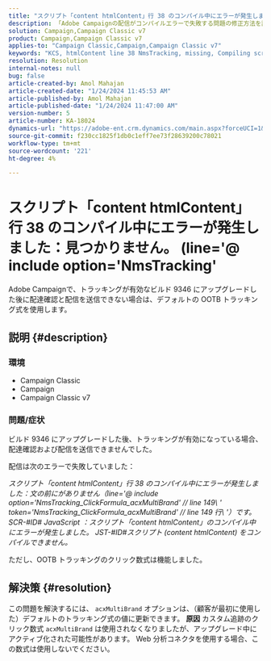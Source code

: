 ```yaml
---
title: "スクリプト「content htmlContent」行 38 のコンパイル中にエラーが発生しました：見つかりません； (line='@ include option='NmsTracking'」"
description: 「Adobe Campaignの配信がコンパイルエラーで失敗する問題の修正方法を説明します。 デフォルトのトラッキング式を使用します。」
solution: Campaign,Campaign Classic v7
product: Campaign,Campaign Classic v7
applies-to: "Campaign Classic,Campaign,Campaign Classic v7"
keywords: "KCS, htmlContent line 38 NmsTracking, missing, Compiling script, Campaign,Campaign Classic"
resolution: Resolution
internal-notes: null
bug: false
article-created-by: Amol Mahajan
article-created-date: "1/24/2024 11:45:53 AM"
article-published-by: Amol Mahajan
article-published-date: "1/24/2024 11:47:00 AM"
version-number: 5
article-number: KA-18024
dynamics-url: "https://adobe-ent.crm.dynamics.com/main.aspx?forceUCI=1&pagetype=entityrecord&etn=knowledgearticle&id=30a9f91f-aeba-ee11-a569-6045bd006e5a"
source-git-commit: f230cc1825f1db0c1eff7ee73f28639200c78021
workflow-type: tm+mt
source-wordcount: '221'
ht-degree: 4%

---
```


# スクリプト「content htmlContent」行 38 のコンパイル中にエラーが発生しました：見つかりません。 (line=&#39;@ include option=&#39;NmsTracking&#39;


Adobe Campaignで、トラッキングが有効なビルド 9346 にアップグレードした後に配達確認と配信を送信できない場合は、デフォルトの OOTB トラッキング式を使用します。

## 説明 {#description}


### <b>環境</b>

- Campaign Classic
- Campaign
- Campaign Classic v7




### <b>問題/症状</b>

ビルド 9346 にアップグレードした後、トラッキングが有効になっている場合、配達確認および配信を送信できませんでした。

配信は次のエラーで失敗していました：

*スクリプト「content htmlContent」行 38 のコンパイル中にエラーが発生しました：文の前にがありません（line=&#39;@ include option=&#39;NmsTracking_ClickFormula_acxMultiBrand&#39; // line 149\ &#39; token=&#39;NmsTracking_ClickFormula_acxMultiBrand&#39; // line 149 行\\ &#39;）です。 SCR-#ID# JavaScript ：スクリプト「content htmlContent」のコンパイル中にエラーが発生しました。 JST-#ID#スクリプト (content htmlContent) をコンパイルできません。*

ただし、OOTB トラッキングのクリック数式は機能しました。


## 解決策 {#resolution}


この問題を解決するには、 `acxMultiBrand` オプションは、（顧客が最初に使用した）デフォルトのトラッキング式の値に更新できます。
<b>原因</b>
カスタム追跡のクリック数式 `acxMultiBrand` は使用されなくなりましたが、アップグレード中にアクティブ化された可能性があります。 Web 分析コネクタを使用する場合、この数式は使用しないでください。






